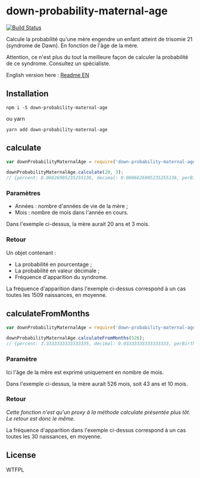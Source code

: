 # down-probability-maternal-age

[![Build Status](https://travis-ci.org/MathRobin/down-probability-maternal-age.svg)](https://travis-ci.org/MathRobin/down-probability-maternal-age)

Calcule la probabilité qu'une mère engendre un enfant atteint de trisomie 21 (syndrome de Dawn).
En fonction de l'âge de la mère.

Attention, ce n'est plus du tout la meilleure façon de calculer la probabilité de ce syndrome. Consultez un spécialiste.

English version here : [Readme EN](https://github.com/MathRobin/down-probability-maternal-age/blob/master/readme.md)

## Installation

```shell
npm i -S down-probability-maternal-age
```

ou yarn

```shell
yarn add down-probability-maternal-age
```

## calculate

```javascript
var downProbabilityMaternalAge = require('down-probability-maternal-age');

downProbabilityMaternalAge.calculate(20, 3);
// {percent: 0.06626905235255136, decimal: 0.0006626905235255136, perBirth: '1/1509'}
```

### Paramètres

- Années : nombre d'années de vie de la mère ;
- Mois : nombre de mois dans l'année en cours.

Dans l'exemple ci-dessus, la mère aurait 20 ans et 3 mois.

### Retour

Un objet contenant :

- La probabilité en pourcentage ;
- La probabilité en valeur décimale ;
- Fréquence d'apparition du syndrome.

La fréquence d'apparition dans l'exemple ci-dessus correspond à un cas toutes les 1509 naissances, en moyenne.

## calculateFromMonths

```javascript
var downProbabilityMaternalAge = require('down-probability-maternal-age');

downProbabilityMaternalAge.calculateFromMonths(526);
// {percent: 3.3333333333333335, decimal: 0.03333333333333333, perBirth: '1/30'}
```

### Paramètre

Ici l'âge de la mère est exprimé uniquement en nombre de mois.

Dans l'exemple ci-dessus, la mère aurait 526 mois, soit 43 ans et 10 mois.

### Retour

_Cette fonction n'est qu'un proxy à la méthode calculate présentée plus tôt. Le retour est donc le même._

La fréquence d'apparition dans l'exemple ci-dessus correspond à un cas toutes les 30 naissances, en moyenne.

## License

WTFPL
